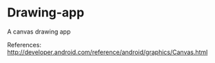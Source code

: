 # Drawing-app
A canvas drawing app

References:
http://developer.android.com/reference/android/graphics/Canvas.html
